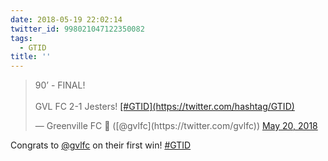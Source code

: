 ```yaml
---
date: 2018-05-19 22:02:14
twitter_id: 998021047122350082
tags:
  - GTID
title: ''
---
```


<blockquote class="twitter-tweet"><p lang="nl" dir="ltr">90’ - FINAL! <br><br>GVL FC 2-1 Jesters! <a href="https://twitter.com/hashtag/GTID?src=hash&amp;ref_src=twsrc%5Etfw">[#GTID](https://twitter.com/hashtag/GTID)</a></p>&mdash; Greenville FC 🔰 ([@gvlfc](https://twitter.com/gvlfc)) <a href="https://twitter.com/gvlfc/status/998020892578992128?ref_src=twsrc%5Etfw">May 20, 2018</a></blockquote>
<script async src="https://platform.twitter.com/widgets.js" charset="utf-8"></script>

Congrats to [@gvlfc](https://twitter.com/gvlfc) on their first win! [#GTID](https://twitter.com/hashtag/GTID)
